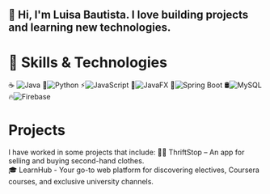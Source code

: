 ## 👋 Hi, I'm Luisa Bautista. I love building projects and learning new technologies.
# 🚀 Skills & Technologies
☕ ![Java](https://img.shields.io/badge/Java-ED8B00?style=for-the-badge&logo=java&logoColor=white)
🐍![Python](https://img.shields.io/badge/Python-3776AB?style=for-the-badge&logo=python&logoColor=white)
⚡![JavaScript](https://img.shields.io/badge/JavaScript-F7DF1E?style=for-the-badge&logo=javascript&logoColor=black)
🎨![JavaFX](https://img.shields.io/badge/JavaFX-0095D5?style=for-the-badge&logo=java&logoColor=white)
🍃![Spring Boot](https://img.shields.io/badge/Spring_Boot-6DB33F?style=for-the-badge&logo=spring-boot&logoColor=white)
🛢️![MySQL](https://img.shields.io/badge/MySQL-4479A1?style=for-the-badge&logo=mysql&logoColor=white)
🔥![Firebase](https://img.shields.io/badge/Firebase-FFCA28?style=for-the-badge&logo=firebase&logoColor=black)

# Projects
I have worked in some projects that include:
👚👖 ThriftStop – An app for selling and buying second-hand clothes.  
🎓 LearnHub - Your go-to web platform for discovering electives, Coursera courses, and exclusive university channels.

<!--
**mbautistaa02/mbautistaa02** is a ✨ _special_ ✨ repository because its `README.md` (this file) appears on your GitHub profile.

Here are some ideas to get you started:

- 🔭 I’m currently working on ...
- 🌱 I’m currently learning ...
- 👯 I’m looking to collaborate on ...
- 🤔 I’m looking for help with ...
- 💬 Ask me about ...
- 📫 How to reach me: ...
- 😄 Pronouns: ...
- ⚡ Fun fact: ...
-->
